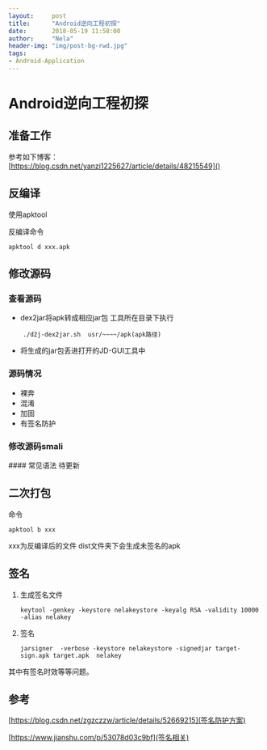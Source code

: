 ```yaml
---
layout:     post
title:      "Android逆向工程初探"
date:       2018-05-19 11:58:00
author:     "Nela"
header-img: "img/post-bg-rwd.jpg"
tags:
- Android-Application
---
```

# Android逆向工程初探
## 准备工作
参考如下博客：
[https://blog.csdn.net/yanzi1225627/article/details/48215549]()
## 反编译
使用apktool 

反编译命令

```
apktool d xxx.apk 
```

## 修改源码

### 查看源码
- dex2jar将apk转成相应jar包
工具所在目录下执行

```
	./d2j-dex2jar.sh  usr/~~~~/apk(apk路径)
```

- 将生成的jar包丢进打开的JD-GUI工具中

### 源码情况
- 裸奔
- 混淆
- 加固
- 有签名防护

### 修改源码smali

#### 常见语法
待更新

## 二次打包
命令

```
apktool b xxx
```

xxx为反编译后的文件
dist文件夹下会生成未签名的apk 


## 签名

1. 生成签名文件
	
	```
	keytool -genkey -keystore nelakeystore -keyalg RSA -validity 10000 -alias nelakey
	
	```

2. 签名
	
	```
	jarsigner  -verbose -keystore nelakeystore -signedjar target-sign.apk target.apk  nelakey
	
	```

其中有签名时效等等问题。

## 参考
[https://blog.csdn.net/zgzczzw/article/details/52669215](签名防护方案)

[https://www.jianshu.com/p/53078d03c9bf](签名相关)


